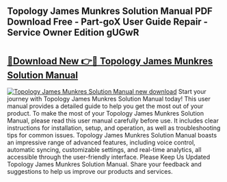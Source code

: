 ## Topology James Munkres Solution Manual PDF Download Free - Part-goX User Guide Repair - Service Owner Edition gUGwR

# <h2><a href="http://bc65086.oget.top/?id=Topology+James+Munkres+Solution+Manual">🔗Download New 👉🔴 Topology James Munkres Solution Manual</a></h2>

[![Topology James Munkres Solution Manual new download](https://i.imgur.com/5g1atiW.png)](http://bc65086.oget.top/?id=Topology+James+Munkres+Solution+Manual)
Start your journey with Topology James Munkres Solution Manual today! This user manual provides a detailed guide to help you get the most out of your product. To make the most of your Topology James Munkres Solution Manual, please read this user manual carefully before use. It includes clear instructions for installation, setup, and operation, as well as troubleshooting tips for common issues. Topology James Munkres Solution Manual boasts an impressive range of advanced features, including voice control, automatic syncing, customizable settings, and real-time analytics, all accessible through the user-friendly interface. Please Keep Us Updated Topology James Munkres Solution Manual. Share your feedback and suggestions to help us improve our products and services.
